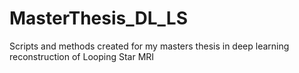 # MasterThesis_DL_LS
Scripts and methods created for my masters thesis in deep learning reconstruction of Looping Star MRI
